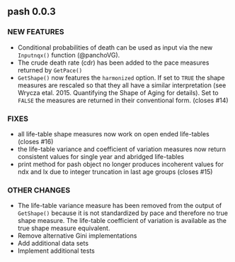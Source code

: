 pash 0.0.3
----------

### NEW FEATURES

- Conditional probabilities of death can be used as input via the new `Inputnqx()` function (@panchoVG).
- The crude death rate (cdr) has been added to the pace measures returned by `GetPace()`
- `GetShape()` now features the `harmonized` option. If set to `TRUE` the shape measures are rescaled so that they all have a similar interpretation (see Wrycza etal. 2015. Quantifying the Shape of Aging for details). Set to `FALSE` the measures are returned in their conventional form. (closes #14)

### FIXES

- all life-table shape measures now work on open ended life-tables (closes #16)
- the life-table variance and coefficient of variation measures now return consistent values for single year and abridged life-tables
- print method for pash object no longer produces incoherent values for ndx and lx due to integer truncation in last age groups (closes #15)

### OTHER CHANGES

- The life-table variance measure has been removed from the output of `GetShape()` because it is not standardized by pace and therefore no true shape measure. The life-table coefficient of variation is available as the true shape measure equivalent.
- Remove alternative Gini implementations
- Add additional data sets
- Implement additional tests